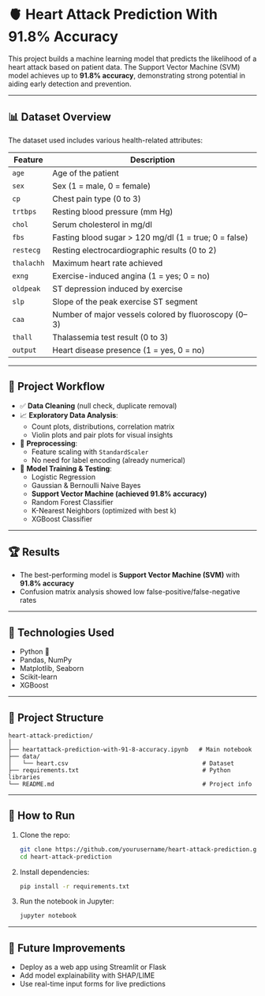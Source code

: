 
# 🫀 Heart Attack Prediction With 91.8% Accuracy

This project builds a machine learning model that predicts the likelihood of a heart attack based on patient data. The Support Vector Machine (SVM) model achieves up to **91.8% accuracy**, demonstrating strong potential in aiding early detection and prevention.

---

## 📊 Dataset Overview

The dataset used includes various health-related attributes:

| Feature     | Description                                                                 |
|-------------|-----------------------------------------------------------------------------|
| `age`       | Age of the patient                                                          |
| `sex`       | Sex (1 = male, 0 = female)                                                  |
| `cp`        | Chest pain type (0 to 3)                                                    |
| `trtbps`    | Resting blood pressure (mm Hg)                                              |
| `chol`      | Serum cholesterol in mg/dl                                                  |
| `fbs`       | Fasting blood sugar > 120 mg/dl (1 = true; 0 = false)                       |
| `restecg`   | Resting electrocardiographic results (0 to 2)                               |
| `thalachh`  | Maximum heart rate achieved                                                 |
| `exng`      | Exercise-induced angina (1 = yes; 0 = no)                                   |
| `oldpeak`   | ST depression induced by exercise                                           |
| `slp`       | Slope of the peak exercise ST segment                                       |
| `caa`       | Number of major vessels colored by fluoroscopy (0–3)                        |
| `thall`     | Thalassemia test result (0 to 3)                                            |
| `output`    | Heart disease presence (1 = yes, 0 = no)                                    |

---

## 🧪 Project Workflow

- ✅ **Data Cleaning** (null check, duplicate removal)
- 📈 **Exploratory Data Analysis**:
  - Count plots, distributions, correlation matrix
  - Violin plots and pair plots for visual insights
- 🔄 **Preprocessing**:
  - Feature scaling with `StandardScaler`
  - No need for label encoding (already numerical)
- 🤖 **Model Training & Testing**:
  - Logistic Regression
  - Gaussian & Bernoulli Naive Bayes
  - **Support Vector Machine (achieved 91.8% accuracy)**
  - Random Forest Classifier
  - K-Nearest Neighbors (optimized with best k)
  - XGBoost Classifier

---

## 🏆 Results

- The best-performing model is **Support Vector Machine (SVM)** with **91.8% accuracy**
- Confusion matrix analysis showed low false-positive/false-negative rates

---

## 🧰 Technologies Used

- Python 🐍
- Pandas, NumPy
- Matplotlib, Seaborn
- Scikit-learn
- XGBoost

---

## 📁 Project Structure

```
heart-attack-prediction/
│
├── heartattack-prediction-with-91-8-accuracy.ipynb   # Main notebook
├── data/
│   └── heart.csv                                      # Dataset
├── requirements.txt                                   # Python libraries
└── README.md                                          # Project info
```

---

## 🚀 How to Run

1. Clone the repo:
   ```bash
   git clone https://github.com/yourusername/heart-attack-prediction.git
   cd heart-attack-prediction
   ```

2. Install dependencies:
   ```bash
   pip install -r requirements.txt
   ```

3. Run the notebook in Jupyter:
   ```bash
   jupyter notebook
   ```

---

## 📌 Future Improvements

- Deploy as a web app using Streamlit or Flask
- Add model explainability with SHAP/LIME
- Use real-time input forms for live predictions
